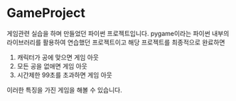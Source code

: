 # GameProject

게임관련 실습을 하며 만들었던 파이썬 프로젝트입니다. pygame이라는 파이썬 내부의 라이브러리를 활용하여 연습했던 프로젝트이고 해당 프로젝트를 최종적으로 완료하면 
  
1. 캐릭터가 공에 맞으면 게임 아웃
2. 모든 공을 없애면 게임 아웃
3. 시간제한 99초를 초과하면 게임 아웃

이러한 특징을 가진 게임을 해볼 수 있습니다.
